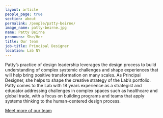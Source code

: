 ```yaml
---
layout: article
people_page: true
section: about
permalink: /people/patty-beirne/
image_name: patty-beirne.jpg
name: Patty Beirne
pronouns: She/Her
title: Our team
job-title: Principal Designer
location: Lab NY
---
```


Patty’s practice of design leadership leverages the design process to build understanding of complex systemic challenges and shape experiences that will help bring positive transformation on many scales. As Principal Designer, she helps to shape the creative strategy of the Lab’s portfolio. Patty comes to the Lab with 18 years experience as a strategist and educator addressing challenges in complex spaces such as healthcare and global trade, with a focus on building programs and teams that apply systems thinking to the human-centered design process.

[Meet more of our team](../../about/meet/)
